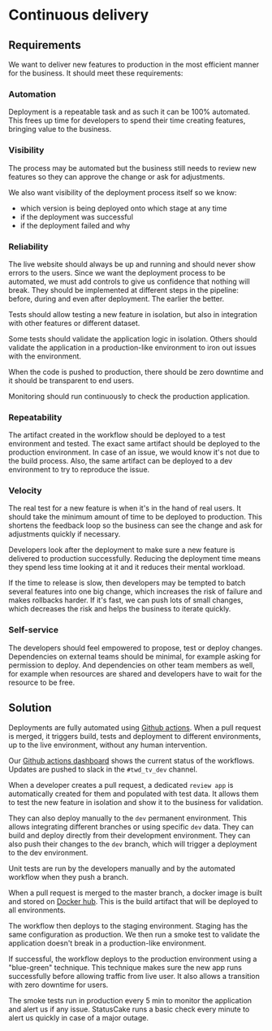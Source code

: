 # Continuous delivery

## Requirements
We want to deliver new features to production in the most efficient manner for the business. It should meet these requirements:

### Automation
Deployment is a repeatable task and as such it can be 100% automated. This frees up time for developers to spend their time creating features, bringing value to the business.

### Visibility
The process may be automated but the business still needs to review new features so they can approve the change or ask for adjustments.

We also want visibility of the deployment process itself so we know:
* which version is being deployed onto which stage at any time
* if the deployment was successful
* if the deployment failed and why

### Reliability
The live website should always be up and running and should never show errors to the users. Since we want the deployment process to be automated, we must add controls to give us confidence that nothing will break. They should be implemented at different steps in the pipeline: before, during and even after deployment. The earlier the better.

Tests should allow testing a new feature in isolation, but also in integration with other features or different dataset.

Some tests should validate the application logic in isolation. Others should validate the application in a production-like environment to iron out issues with the environment.

When the code is pushed to production, there should be zero downtime and it should be transparent to end users.

Monitoring should run continuously to check the production application.

### Repeatability
The artifact created in the workflow should be deployed to a test environment and tested. The exact same artifact should be deployed to the production environment. In case of an issue, we would know it's not due to the build process. Also, the same artifact can be deployed to a dev environment to try to reproduce the issue.

### Velocity
The real test for a new feature is when it's in the hand of real users. It should take the minimum amount of time to be deployed to production. This shortens the feedback loop so the business can see the change and ask for adjustments quickly if necessary.

Developers look after the deployment to make sure a new feature is delivered to production successfully. Reducing the deployment time means they spend less time looking at it and it reduces their mental workload.

If the time to release is slow, then developers may be tempted to batch several features into one big change, which increases the risk of failure and makes rollbacks harder. If it's fast, we can push lots of small changes, which decreases the risk and helps the business to iterate quickly.

### Self-service
The developers should feel empowered to propose, test or deploy changes. Dependencies on external teams should be minimal, for example asking for permission to deploy. And dependencies on other team members as well, for example when resources are shared and developers have to wait for the resource to be free.

## Solution

Deployments are fully automated using [Github actions](https://docs.github.com/en/free-pro-team@latest/actions). When a pull request is merged, it triggers build, tests and deployment to different environments, up to the live environment, without any human intervention.

Our [Github actions dashboard](https://github.com/DFE-Digital/teaching-vacancies/actions) shows the current status of the workflows. Updates are pushed to slack in the `#twd_tv_dev` channel.

When a developer creates a pull request, a dedicated `review app` is automatically created for them and populated with test data. It allows them to test the new feature in isolation and show it to the business for validation.

They can also deploy manually to the `dev` permanent environment. This allows integrating different branches or using specific `dev` data. They can build and deploy directly from their development environment. They can also push their changes to the `dev` branch, which will trigger a deployment to the dev environment.

Unit tests are run by the developers manually and by the automated workflow when they push a branch.

When a pull request is merged to the master branch, a docker image is built and stored on [Docker hub](https://hub.docker.com/r/dfedigital/teaching-vacancies). This is the build artifact that will be deployed to all environments.

The workflow then deploys to the staging environment. Staging has the same configuration as production. We then run a smoke test to validate the application doesn't break in a production-like environment.

If successful, the workflow deploys to the production environment using a "blue-green" technique. This technique makes sure the new app runs successfully before allowing traffic from live user. It also allows a transition with zero downtime for users.

The smoke tests run in production every 5 min to monitor the application and alert us if any issue. StatusCake runs a basic check every minute to alert us quickly in case of a major outage.
